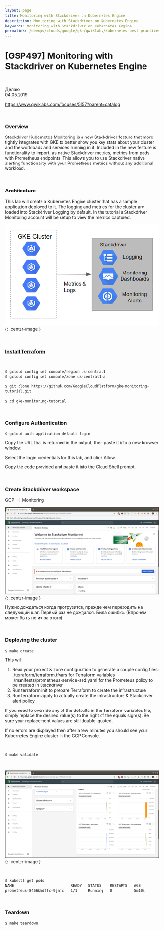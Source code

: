 ```yaml
---
layout: page
title: Monitoring with Stackdriver on Kubernetes Engine
description: Monitoring with Stackdriver on Kubernetes Engine
keywords: Monitoring with Stackdriver on Kubernetes Engine
permalink: /devops/clouds/google/gke/qwiklabs/kubernetes-best-practices/monitoring-with-stackdriver-on-kubernetes-engine/
---
```


# [GSP497] Monitoring with Stackdriver on Kubernetes Engine

<br/>

Делаю:  
04.05.2019

https://www.qwiklabs.com/focuses/5157?parent=catalog

<br/>

### Overview

Stackdriver Kubernetes Monitoring is a new Stackdriver feature that more tightly integrates with GKE to better show you key stats about your cluster and the workloads and services running in it. Included in the new feature is functionality to import, as native Stackdriver metrics, metrics from pods with Prometheus endpoints. This allows you to use Stackdriver native alerting functionality with your Prometheus metrics without any additional workload.

<br/>

### Architecture

This lab will create a Kubernetes Engine cluster that has a sample application deployed to it. The logging and metrics for the cluster are loaded into Stackdriver Logging by default. In the tutorial a Stackdriver Monitoring account will be setup to view the metrics captured.

![Monitoring with Stackdriver on Kubernetes Engine](/img/devops/clouds/google/gke/qwiklabs/kubernetes-best-practices/monitoring-with-stackdriver-on-kubernetes-engine/pic1.png 'Monitoring with Stackdriver on Kubernetes Engine'){: .center-image }

<br/>

### [Install Terraform](//gitops.ru/terraform/setup//)

<br/>

    $ gcloud config set compute/region us-central1
    $ gcloud config set compute/zone us-central1-a

    $ git clone https://github.com/GoogleCloudPlatform/gke-monitoring-tutorial.git

    $ cd gke-monitoring-tutorial

<br/>

### Configure Authentication

    $ gcloud auth application-default login

Copy the URL that is returned in the output, then paste it into a new browser window.

Select the login credentials for this lab, and click Allow.

Copy the code provided and paste it into the Cloud Shell prompt.

<br/>

### Create Stackdriver workspace

GCP --> Monitoring

![Monitoring with Stackdriver on Kubernetes Engine](/img/devops/clouds/google/gke/qwiklabs/kubernetes-best-practices/monitoring-with-stackdriver-on-kubernetes-engine/pic2.png 'Monitoring with Stackdriver on Kubernetes Engine'){: .center-image }

Нужно дождаться когда прогрузится, прежде чем переходить на следующий шаг. Первый раз не дождался. Была ошибка. (Впрочем может быть не из-за этого)

<br/>

### Deploying the cluster

    $ make create

This will:

1. Read your project & zone configuration to generate a couple config files:
   ./terraform/terraform.tfvars for Terraform variables
   ./manifests/prometheus-service-sed.yaml for the Prometeus policy to be created in Stackdriver
2. Run terraform init to prepare Terraform to create the infrastructure
3. Run terraform apply to actually create the infrastructure & Stackdriver alert policy

If you need to override any of the defaults in the Terraform variables file, simply replace the desired value(s) to the right of the equals sign(s). Be sure your replacement values are still double-quoted.

If no errors are displayed then after a few minutes you should see your Kubernetes Engine cluster in the GCP Console.

<br/>

    $ make validate

<br/>

![Monitoring with Stackdriver on Kubernetes Engine](/img/devops/clouds/google/gke/qwiklabs/kubernetes-best-practices/monitoring-with-stackdriver-on-kubernetes-engine/pic3.png 'Monitoring with Stackdriver on Kubernetes Engine'){: .center-image }

<br/>

    $ kubectl get pods
    NAME                          READY   STATUS    RESTARTS   AGE
    prometheus-8466bbdffc-9jnfc   1/1     Running   0          5m10s

<br/>

### Teardown

    $ make teardown
